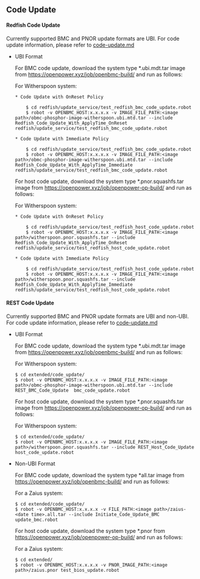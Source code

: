 ## Code Update ##

#### Redfish Code Update ####

Currently supported BMC and PNOR update formats are UBI.
For code update information, please refer to [code-update.md](https://github.com/openbmc/docs/blob/master/code-update/code-update.md)

* UBI Format

    For BMC code update, download the system type *.ubi.mdt.tar image from
    https://openpower.xyz/job/openbmc-build/ and run as follows:

    For Witherspoon system:
    ```
    * Code Update with OnReset Policy

        $ cd redfish/update_service/test_redfish_bmc_code_update.robot
        $ robot -v OPENBMC_HOST:x.x.x.x -v IMAGE_FILE_PATH:<image path>/obmc-phosphor-image-witherspoon.ubi.mtd.tar --include Redfish_Code_Update_With_ApplyTime_OnReset redfish/update_service/test_redfish_bmc_code_update.robot

    * Code Update with Immediate Policy

        $ cd redfish/update_service/test_redfish_bmc_code_update.robot
        $ robot -v OPENBMC_HOST:x.x.x.x -v IMAGE_FILE_PATH:<image path>/obmc-phosphor-image-witherspoon.ubi.mtd.tar --include Redfish_Code_Update_With_ApplyTime_Immediate redfish/update_service/test_redfish_bmc_code_update.robot
    ```

    For host code update, download the system type *.pnor.squashfs.tar image
    from https://openpower.xyz/job/openpower-op-build/ and run as follows:

    For Witherspoon system:
    ```
    * Code Update with OnReset Policy

        $ cd redfish/update_service/test_redfish_host_code_update.robot
        $ robot -v OPENBMC_HOST:x.x.x.x -v IMAGE_FILE_PATH:<image path>/witherspoon.pnor.squashfs.tar --include Redfish_Code_Update_With_ApplyTime_OnReset redfish/update_service/test_redfish_host_code_update.robot

    * Code Update with Immediate Policy

        $ cd redfish/update_service/test_redfish_host_code_update.robot
        $ robot -v OPENBMC_HOST:x.x.x.x -v IMAGE_FILE_PATH:<image path>/witherspoon.pnor.squashfs.tar --include Redfish_Code_Update_With_ApplyTime_Immediate redfish/update_service/test_redfish_host_code_update.robot
    ```

#### REST Code Update ####

Currently supported BMC and PNOR update formats are UBI and non-UBI.
For code update information, please refer to [code-update.md](https://github.com/openbmc/docs/blob/master/code-update/code-update.md)


* UBI Format

    For BMC code update, download the system type *.ubi.mdt.tar image from
    https://openpower.xyz/job/openbmc-build/ and run as follows:

    For Witherspoon system:
    ```
    $ cd extended/code_update/
    $ robot -v OPENBMC_HOST:x.x.x.x -v IMAGE_FILE_PATH:<image path>/obmc-phosphor-image-witherspoon.ubi.mtd.tar --include REST_BMC_Code_Update  bmc_code_update.robot
    ```

    For host code update, download the system type *.pnor.squashfs.tar image
    from https://openpower.xyz/job/openpower-op-build/ and run as follows:

    For Witherspoon system:
    ```
    $ cd extended/code_update/
    $ robot -v OPENBMC_HOST:x.x.x.x -v IMAGE_FILE_PATH:<image path>/witherspoon.pnor.squashfs.tar --include REST_Host_Code_Update  host_code_update.robot
    ```

* Non-UBI Format

    For BMC code update, download the system type *all.tar image from
    https://openpower.xyz/job/openbmc-build/ and run as follows:

    For a Zaius system:
    ```
    $ cd extended/code_update/
    $ robot -v OPENBMC_HOST:x.x.x.x -v FILE_PATH:<image path>/zaius-<date time>.all.tar --include Initiate_Code_Update_BMC update_bmc.robot
    ```

    For host code update, download the system type *.pnor from
    https://openpower.xyz/job/openpower-op-build/ and run as follows:

    For a Zaius system:
    ```
    $ cd extended/
    $ robot -v OPENBMC_HOST:x.x.x.x -v PNOR_IMAGE_PATH:<image path>/zaius.pnor test_bios_update.robot
    ```
